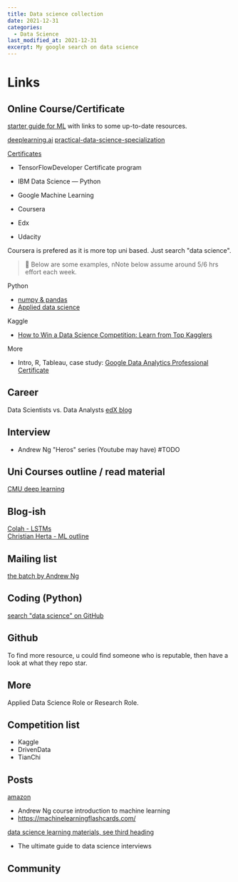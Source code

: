 ```yaml
---
title: Data science collection
date: 2021-12-31
categories:
  - Data Science
last_modified_at: 2021-12-31
excerpt: My google search on data science
---
```


# Links

## Online Course/Certificate

[starter guide for ML](https://github.com/louisfb01/start-machine-learning) with links to some up-to-date resources.

[deeplearning.ai](https://www.deeplearning.ai/programs/)
[practical-data-science-specialization](https://www.deeplearning.ai/program/practical-data-science-specialization/)

[Certificates](https://baijiahao.baidu.com/s?id=1675891205669998599&wfr=spider&for=pc)
- TensorFlowDeveloper Certificate program
- IBM Data Science — Python
- Google Machine Learning

- Coursera
- Edx
- Udacity

Coursera is prefered as it is more top uni based. Just search "data science".

> :gem: Below are some examples, nNote below assume around 5/6 hrs effort each week.

Python

- [numpy & pandas](https://www.coursera.org/projects/python-for-data-analysis-numpy)
- [Applied data science](https://www.coursera.org/specializations/data-science-python)

Kaggle

- [How to Win a Data Science Competition: Learn from Top Kagglers](https://www.coursera.org/learn/competitive-data-science)

More

- Intro, R, Tableau, case study: [Google Data Analytics Professional Certificate](https://www.coursera.org/professional-certificates/google-data-analytics)

## Career

Data Scientists vs. Data Analysts
[edX blog](https://blog.edx.org/data-science-analytics-career-guide#ds-vs-da)

## Interview
- Andrew Ng "Heros" series (Youtube may have)
  #TODO

## Uni Courses outline / read material

[CMU deep learning](https://deeplearning.cs.cmu.edu/S22/index.html#)

## Blog-ish

[Colah - LSTMs](http://colah.github.io/posts/2015-08-Understanding-LSTMs/)  
[Christian Herta - ML outline](http://christianherta.de/lehre/dataScience/dataScience.php)

## Mailing list

[the batch by Andrew Ng](https://read.deeplearning.ai/the-batch/)

## Coding (Python)

[search "data science" on GitHub](https://github.com/search?o=desc&q=data+science&s=stars&type=Repositories)

## Github

To find more resource, u could find someone who is reputable, then have a look at what they repo star.

## More

Applied Data Science Role or Research Role.

## Competition list

- Kaggle
- DrivenData
- TianChi

## Posts

[amazon](https://leetcode.com/discuss/interview-question/784569/Amazon-Data-Scientist-(Offer)/654287)
- Andrew Ng course introduction to machine learning
- https://machinelearningflashcards.com/

[data science learning materials, see third heading](https://blog.csdn.net/zandaoguang/article/details/106880291)

- The ultimate guide to data science interviews

## Community
